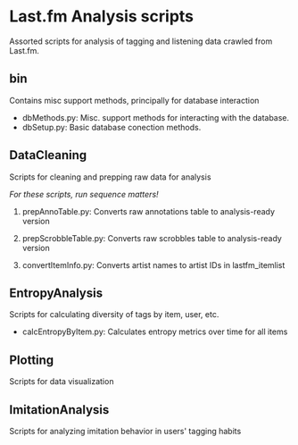 Last.fm Analysis scripts
========================

Assorted scripts for analysis of tagging and listening data crawled from Last.fm.

bin
---

Contains misc support methods, principally for database interaction

* dbMethods.py:	Misc. support methods for interacting with the database.
* dbSetup.py: Basic database conection methods.

DataCleaning
------------

Scripts for cleaning and prepping raw data for analysis

*For these scripts, run sequence matters!*

1. prepAnnoTable.py: Converts raw annotations table to analysis-ready version

2. prepScrobbleTable.py: Converts raw scrobbles table to analysis-ready version

3. convertItemInfo.py: Converts artist names to artist IDs in lastfm_itemlist

EntropyAnalysis
---------------

Scripts for calculating diversity of tags by item, user, etc.

* calcEntropyByItem.py: Calculates entropy metrics over time for all items

Plotting
--------

Scripts for data visualization

ImitationAnalysis
-----------------

Scripts for analyzing imitation behavior in users' tagging habits
